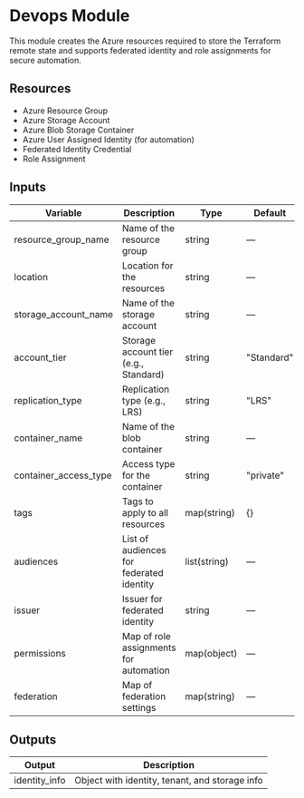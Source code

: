 # Devops Module

This module creates the Azure resources required to store the Terraform remote state and supports federated identity and role assignments for secure automation.

## Resources

- Azure Resource Group
- Azure Storage Account
- Azure Blob Storage Container
- Azure User Assigned Identity (for automation)
- Federated Identity Credential
- Role Assignment

## Inputs

| Variable                | Description                                           | Type        | Default     |
|-------------------------|-------------------------------------------------------|-------------|-------------|
| resource_group_name     | Name of the resource group                            | string      | —           |
| location                | Location for the resources                            | string      | —           |
| storage_account_name    | Name of the storage account                           | string      | —           |
| account_tier            | Storage account tier (e.g., Standard)                 | string      | "Standard" |
| replication_type        | Replication type (e.g., LRS)                          | string      | "LRS"      |
| container_name          | Name of the blob container                            | string      | —           |
| container_access_type   | Access type for the container                         | string      | "private"  |
| tags                    | Tags to apply to all resources                        | map(string) | {}          |
| audiences               | List of audiences for federated identity              | list(string)| —           |
| issuer                  | Issuer for federated identity                        | string      | —           |
| permissions             | Map of role assignments for automation                | map(object) | —           |
| federation              | Map of federation settings                            | map(string) | —           |

## Outputs

| Output               | Description                             |
|----------------------|-----------------------------------------|
| identity_info        | Object with identity, tenant, and storage info |
